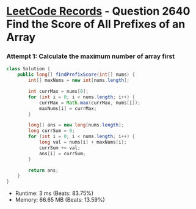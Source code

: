 # [LeetCode Records](../../README.md) - Question 2640 Find the Score of All Prefixes of an Array

### Attempt 1: Calculate the maximum number of array first
```java
class Solution {
    public long[] findPrefixScore(int[] nums) {
        int[] maxNums = new int[nums.length];

        int currMax = nums[0];
        for (int i = 0; i < nums.length; i++) {
            currMax = Math.max(currMax, nums[i]);
            maxNums[i] = currMax;
        }

        long[] ans = new long[nums.length];
        long currSum = 0;
        for (int i = 0; i < nums.length; i++) {
            long val = nums[i] + maxNums[i];
            currSum += val;
            ans[i] = currSum;
        }

        return ans;
    }
}
```
- Runtime: 3 ms (Beats: 83.75%)
- Memory: 66.65 MB (Beats: 13.59%)

<br>
